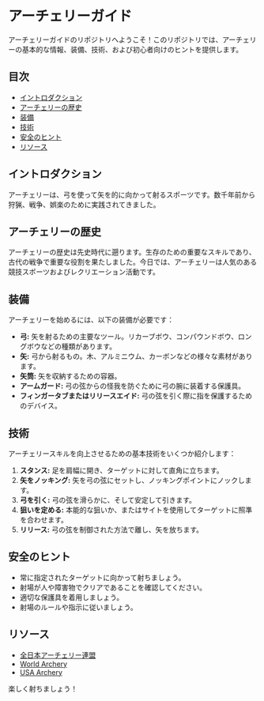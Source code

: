 # アーチェリーガイド

アーチェリーガイドのリポジトリへようこそ！このリポジトリでは、アーチェリーの基本的な情報、装備、技術、および初心者向けのヒントを提供します。

## 目次

- [イントロダクション](#イントロダクション)
- [アーチェリーの歴史](#アーチェリーの歴史)
- [装備](#装備)
- [技術](#技術)
- [安全のヒント](#安全のヒント)
- [リソース](#リソース)

## イントロダクション

アーチェリーは、弓を使って矢を的に向かって射るスポーツです。数千年前から狩猟、戦争、娯楽のために実践されてきました。

## アーチェリーの歴史

アーチェリーの歴史は先史時代に遡ります。生存のための重要なスキルであり、古代の戦争で重要な役割を果たしました。今日では、アーチェリーは人気のある競技スポーツおよびレクリエーション活動です。

## 装備

アーチェリーを始めるには、以下の装備が必要です：

- **弓:** 矢を射るための主要なツール。リカーブボウ、コンパウンドボウ、ロングボウなどの種類があります。
- **矢:** 弓から射るもの。木、アルミニウム、カーボンなどの様々な素材があります。
- **矢筒:** 矢を収納するための容器。
- **アームガード:** 弓の弦からの怪我を防ぐために弓の腕に装着する保護具。
- **フィンガータブまたはリリースエイド:** 弓の弦を引く際に指を保護するためのデバイス。

## 技術

アーチェリースキルを向上させるための基本技術をいくつか紹介します：

1. **スタンス:** 足を肩幅に開き、ターゲットに対して直角に立ちます。
2. **矢をノッキング:** 矢を弓の弦にセットし、ノッキングポイントにノックします。
3. **弓を引く:** 弓の弦を滑らかに、そして安定して引きます。
4. **狙いを定める:** 本能的な狙いか、またはサイトを使用してターゲットに照準を合わせます。
5. **リリース:** 弓の弦を制御された方法で離し、矢を放ちます。

## 安全のヒント

- 常に指定されたターゲットに向かって射ちましょう。
- 射場が人や障害物でクリアであることを確認してください。
- 適切な保護具を着用しましょう。
- 射場のルールや指示に従いましょう。

## リソース

- [全日本アーチェリー連盟](https://www.archery.or.jp/)
- [World Archery](https://worldarchery.org/)
- [USA Archery](https://www.usarchery.org/)

楽しく射ちましょう！
